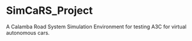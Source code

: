 # SimCaRS_Project
A Calamba Road System Simulation Environment for testing A3C for virtual autonomous cars.
